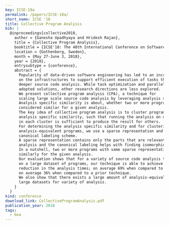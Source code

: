 ```yaml
---
key: ICSE-18a
permalink: /papers/ICSE-18a/
short_name: ICSE '18
title: Collective Program Analysis
bib: |
  @inproceedings{collective2018,
    author = {Ganesha Upadhyaya and Hridesh Rajan},
    title = {Collective Program Analysis},
    booktitle = {ICSE'18: The 40th International Conference on Software Engineering},
    location = {Gothenberg, Sweden},
    month = {May 27-June 3, 2018},
    year = {2018},
    entrysubtype = {conference},
    abstract = {
      Popularity of data-driven software engineering has led to an increasing demand
      on the infrastructures to support efficient execution of tasks that require
      deeper source code analysis. While task optimization and parallelization are the
      adopted solutions, other research directions are less explored.
      We present collective program analysis (CPA), a technique for
      scaling large scale source code analysis by leveraging analysis specific similarity.
      Analysis specific similarity is about, whether two or more programs can be
      considered similar for a given analysis.
      The key idea of collective program analysis is to cluster programs based on
      analysis specific similarity, such that running the analysis on one candidate
      in each cluster is sufficient to produce the result for others.
      For determining the analysis specific similarity and for clustering
      analysis-equivalent programs, we use a sparse representation and a
      canonical labeling scheme.
      A sparse representation contains only the parts that are relevant for the
      analysis and the canonical labeling helps with finding isomorphic sparse representations.
      In a nutshell, two or more programs with same sparse representation must behave
      similarly for the given analysis.
      Our evaluation shows that for a variety of source code analysis tasks when run
      on a large dataset of programs, our technique is able to achieve substantial
      reduction in the analysis times; on average 69% when compared to baseline and
      on average 36% when compared to a prior technique.
      We also show that there exists a large amount of analysis-equivalent programs in
      large datasets for variety of analysis.
    }
  }
kind: conference
download_link: CollectiveProgramAnalysis.pdf
publication_year: 2018
tags:
  - boa
---
```

